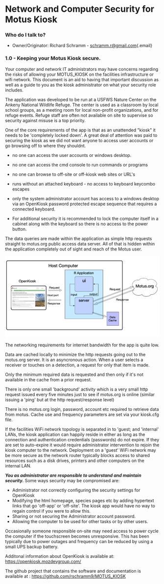 # Network and Computer Security for Motus Kiosk

### Who do I talk to?

-   Owner/Originator: Richard Schramm - [schramm.r@gmail.com](mailto:schramm.r@gmail.com){.email}

### 1.0 - Keeping your Motus Kiosk secure.

Your computer and network IT administrators may have concerns regarding the risks of allowing your MOTUS_KIOSK on the facilities infrastructure or wifi network. This document is an aid to having that important discussion as well as a guide to you as the kiosk administrator on what your security role includes.

The application was developed to be run at a USFWS Nature Center on the Ankeny National Wildlife Refuge. The center is used as a classroom by local school groups, as a meeting room for local non-profit organizations, and for refuge events.
Refuge staff are often not available on site to supervise so security against misuse is a top priority.

One of the core requirements of the app is that as an unattended "kiosk" it needs to be 'completely locked down'.
A great deal of attention was paid to securing the kiosk as we did not want anyone to access user
accounts or go browsing off to where they shouldnt. 
- no one can access the user accounts or windows desktop.

- no one can access the cmd console to run commands or programs

- no one can browse to off-site or off-kiosk web sites or URL's

- runs without an attached keyboard - no access to keyboard keycombo escapes 

- only the system administrator account has access to a windows desktop via
  an OpenKiosk password protected escape sequence that requires a connected
  keyboard.

- For additional security it is recommended to lock the computer itself in a cabinet along with
  the keyboard so there is no access to the power button. 

The data queries are made within the application as simple http requests straight to motus.org public access data server.  All of that is hidden within the application completely out of sight and reach of the Motus user.

![KioskArchitectureRev2](./md_images/BUILDING_KioskArchitectureRev2.png)

The networking requirements for internet bandwidth for the app is quite low. 

Data are cached locally to minimize the http requests going out to the motus.org server.
It is an asyncronous action. When a user selects a receiver or touches on a detection, a request for only that item is made. 

Only the minimum required data is requested and then only if it's not available in the cache from a prior request.

There is only one small 'background' activity which is a very small http request issued every five minutes just to see if motus.org is online (similar issuing a 'ping' but at the http request/response level)

There is no motus.org login, password, account etc required to retrieve data from motus.
Cache use and frequency parameters are set via your kiosk.cfg file.

If the facilities WiFi network topology is separated in to 'guest; and 'internal' LANs, the kiosk application can happily reside in either as long as the connection and authentication credentials (passwords) do not expire. If they are set to auto-expire it would require administrator intervention to rejoin the kiosk computer to the network. Deployment on a 'guest' WiFi network may be more secure as the network router typically blocks access to shared resources such as a disk drives, printers and other computers on the internal LAN.

***You as administrator are responsible to understand and maintain security.***
Some ways security may be compromised are:

- Administrator not correctly configuring the security settings for OpenKiosk
- Modifying the html homepage, species pages etc by adding hypertext links that go 'off-app' or 'off-site'. The kiosk app would have no way to regain control if you were to allow this.
-  Sharing or not securing the Administrator account password.
-  Allowing the computer to be used for other tasks or by other users.

Occasionally someone responsible on-site may need access to power cycle the
computer if the touchscreen becomes unresponsive. This has been typically due to power
outages and frequency can be reduced by using a small UPS backup battery.

Additonal information about OpenKiosk is available at: https://openkiosk.mozdevgroup.com/

The github project that contains the software and documentation is available at :
https://github.com/rschramm9/MOTUS_KIOSK
